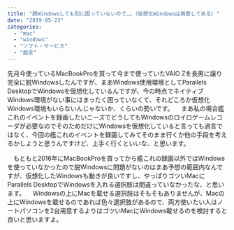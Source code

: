 ```yaml
---
title: "脱Windowsしても別に困っていないので……（仮想化Windowsは用意してある）"
date: "2019-05-23"
categories: 
  - "mac"
  - "windows"
  - "ソフト・サービス"
  - "戯言"
---
```


先月今使っているMacBookProを買って今まで使っていたVAIO Zを長男に譲り完全に脱Windowsしたんですが、まあWindows使用環境としてParallels DesktopでWindowsを仮想化しているんですが、今の時点でネイティブWindows環境がない事にはまったく困っていなくて、それどころか仮想化Windows環境もいらないんじゃないか、くらいの勢いです。 　まあ私の場合艦これのイベントを録画したいニーズでどうしてもWindowsのロイロゲームレコーダが必要なのでそのためだけにWindowsを仮想化していると言っても過言ではなく、今回の艦これのイベントを録画してみてそのまま行くか他の手段を考えるかしようと思うんですけど、上手く行くといいな、と思います。

　もともと2016年にMacBookProを買ってから艦これの録画以外ではWindowsを使っていなかったので脱Windowsに問題がないのはまあ予想の範囲内なんですが、仮想化したWindowsも動きが良いですし、やっぱりゴツいMacにParallels DesktopでWindowsを入れる選択肢は間違っていなかったな、と思います。 　Windowsの上にMacを載せる選択肢はそもそもありませんが、Macの上にWindowsを載せるのであれば色々選択肢があるので、両方使いたい人はノートパソコンを2台用意するよりはゴツいMacにWindows載せるのを検討すると良いと思いますよ。
